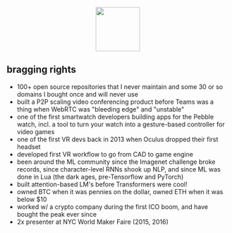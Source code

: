 <p align="center">
  <a href="https://www.buymeacoffee.com/cuuupid">
    <img width="100" src="download.gif" align="center">
  </a>
</p>

## bragging rights

- 100+ open source repositories that I never maintain and some 30 or so domains I bought once and will never use
- built a P2P scaling video conferencing product before Teams was a thing when WebRTC was "bleeding edge" and "unstable"
- one of the first smartwatch developers building apps for the Pebble watch, incl. a tool to turn your watch into a gesture-based controller for video games
- one of the first VR devs back in 2013 when Oculus dropped their first headset
- developed first VR workflow to go from CAD to game engine
- been around the ML community since the Imagenet challenge broke records, since character-level RNNs shook up NLP, and since ML was done in Lua (the dark ages, pre-Tensorflow and PyTorch)
- built attention-based LM's before Transformers were cool!
- owned BTC when it was pennies on the dollar, owned ETH when it was below $10
- worked w/ a crypto company during the first ICO boom, and have bought the peak ever since
- 2x presenter at NYC World Maker Faire (2015, 2016)
